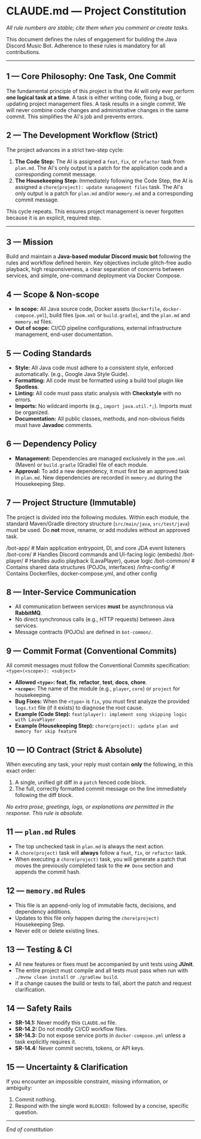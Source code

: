 # CLAUDE.md — Project Constitution
_All rule numbers are stable; cite them when you comment or create tasks._

This document defines the rules of engagement for building the Java Discord Music Bot. Adherence to these rules is mandatory for all contributions.

---

## 1 — Core Philosophy: One Task, One Commit
The fundamental principle of this project is that the AI will only ever perform **one logical task at a time**. A task is either writing code, fixing a bug, or updating project management files. A task results in a single commit. We will never combine code changes and administrative changes in the same commit. This simplifies the AI's job and prevents errors.

## 2 — The Development Workflow (Strict)
The project advances in a strict two-step cycle:

1.  **The Code Step:** The AI is assigned a `feat`, `fix`, or `refactor` task from `plan.md`. The AI's only output is a patch for the application code and a corresponding commit message.
2.  **The Housekeeping Step:** Immediately following the Code Step, the AI is assigned a `chore(project): update management files` task. The AI's only output is a patch for `plan.md` and/or `memory.md` and a corresponding commit message.

This cycle repeats. This ensures project management is never forgotten because it is an explicit, required step.

---

## 3 — Mission
Build and maintain a **Java-based modular Discord music bot** following the rules and workflow defined herein. Key objectives include glitch-free audio playback, high responsiveness, a clear separation of concerns between services, and simple, one-command deployment via Docker Compose.

## 4 — Scope & Non-scope
*   **In scope:** All Java source code, Docker assets (`Dockerfile`, `docker-compose.yml`), build files (`pom.xml` or `build.gradle`), and the `plan.md` and `memory.md` files.
*   **Out of scope:** CI/CD pipeline configurations, external infrastructure management, end-user documentation.

## 5 — Coding Standards
*   **Style:** All Java code must adhere to a consistent style, enforced automatically. (e.g., Google Java Style Guide).
*   **Formatting:** All code must be formatted using a build tool plugin like **Spotless**.
*   **Linting:** All code must pass static analysis with **Checkstyle** with no errors.
*   **Imports:** No wildcard imports (e.g., `import java.util.*;`). Imports must be organized.
*   **Documentation:** All public classes, methods, and non-obvious fields must have **Javadoc** comments.

## 6 — Dependency Policy
*   **Management:** Dependencies are managed exclusively in the `pom.xml` (Maven) or `build.gradle` (Gradle) file of each module.
*   **Approval:** To add a new dependency, it must first be an approved task in `plan.md`. New dependencies are recorded in `memory.md` during the Housekeeping Step.

## 7 — Project Structure (Immutable)
The project is divided into the following modules. Within each module, the standard Maven/Gradle directory structure (`src/main/java`, `src/test/java`) must be used. Do **not** move, rename, or add modules without an approved task.

/bot-app/ # Main application entrypoint, DI, and core JDA event listeners
/bot-core/ # Handles Discord commands and UI-facing logic (embeds)
/bot-player/ # Handles audio playback (LavaPlayer), queue logic
/bot-common/ # Contains shared data structures (POJOs, interfaces)
/infra-config/ # Contains Dockerfiles, docker-compose.yml, and other config


## 8 — Inter-Service Communication
*   All communication between services **must** be asynchronous via **RabbitMQ**.
*   No direct synchronous calls (e.g., HTTP requests) between Java services.
*   Message contracts (POJOs) are defined in `bot-common/`.

## 9 — Commit Format (Conventional Commits)
All commit messages must follow the Conventional Commits specification:
`<type>(<scope>): <subject>`

*   **Allowed `<type>`:** **feat**, **fix**, **refactor**, **test**, **docs**, **chore**.
*   **`<scope>`:** The name of the module (e.g., `player`, `core`) or `project` for housekeeping.
*   **Bug Fixes:** When the `<type>` is `fix`, you must first analyze the provided `logs.txt` file (if it exists) to diagnose the root cause.
*   **Example (Code Step):** `feat(player): implement song skipping logic with LavaPlayer`
*   **Example (Housekeeping Step):** `chore(project): update plan and memory for skip feature`

## 10 — IO Contract (Strict & Absolute)
When executing any task, your reply must contain **only** the following, in this exact order:
1.  A single, unified git diff in a `patch` fenced code block.
2.  The full, correctly formatted commit message on the line immediately following the diff block.

_No extra prose, greetings, logs, or explanations are permitted in the response. This rule is absolute._

## 11 — `plan.md` Rules
*   The top unchecked task in `plan.md` is always the next action.
*   A `chore(project)` task will **always** follow a `feat`, `fix`, or `refactor` task.
*   When executing a `chore(project)` task, you will generate a patch that moves the previously completed task to the `## Done` section and appends the commit hash.

## 12 — `memory.md` Rules
*   This file is an append-only log of immutable facts, decisions, and dependency additions.
*   Updates to this file only happen during the `chore(project)` Housekeeping Step.
*   Never edit or delete existing lines.

## 13 — Testing & CI
*   All new features or fixes must be accompanied by unit tests using **JUnit**.
*   The entire project must compile and all tests must pass when run with `./mvnw clean install` or `./gradlew build`.
*   If a change causes the build or tests to fail, abort the patch and request clarification.

## 14 — Safety Rails
*   **SR-14.1:** Never modify this `CLAUDE.md` file.
*   **SR-14.2:** Do not modify CI/CD workflow files.
*   **SR-14.3:** Do not expose service ports in `docker-compose.yml` unless a task explicitly requires it.
*   **SR-14.4:** Never commit secrets, tokens, or API keys.

## 15 — Uncertainty & Clarification
If you encounter an impossible constraint, missing information, or ambiguity:
1.  Commit nothing.
2.  Respond with the single word `BLOCKED:` followed by a concise, specific question.

---
_End of constitution_